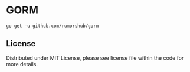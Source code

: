 # GORM

```shell
go get -u github.com/rumorshub/gorm
```

## License

Distributed under MIT License, please see license file within the code for more details.
